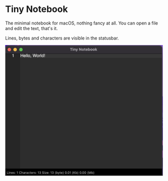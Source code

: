 # Tiny Notebook

The minimal notebook for macOS, nothing fancy at all.
You can open a file and edit the text, that's it.

Lines, bytes and characters are visible in the statusbar.

<img src="img/screenshot.png" alt="">



